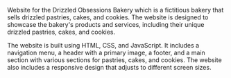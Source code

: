 Website for the Drizzled Obsessions Bakery which is a fictitious bakery that sells drizzled pastries, cakes, and cookies. The website is designed to showcase the bakery's products and services, including their unique drizzled pastries, cakes, and cookies.

The website is built using HTML, CSS, and JavaScript. It includes a navigation menu, a header with a primary image, a footer, and a main section with various sections for pastries, cakes, and cookies. The website also includes a responsive design that adjusts to different screen sizes.